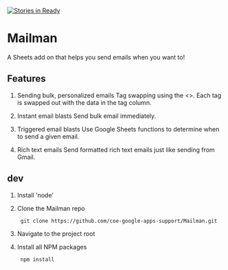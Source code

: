 [![Stories in Ready](https://badge.waffle.io/coe-google-apps-support/Mailman.png?label=ready&title=Ready)](https://waffle.io/coe-google-apps-support/Mailman)
# Mailman
A Sheets add on that helps you send emails when you want to!

## Features

1. Sending bulk, personalized emails
Tag swapping using the <<tag>>. Each tag is swapped out with the data in the tag column. 

2. Instant email blasts
Send bulk email immediately.

3. Triggered email blasts
Use Google Sheets functions to determine when to send a given email.

4. Rich text emails
Send formatted rich text emails just like sending from Gmail.

## dev

1. Install 'node'

2. Clone the Mailman repo

        git clone https://github.com/coe-google-apps-support/Mailman.git

3. Navigate to the project root

4. Install all NPM packages

        npm install
